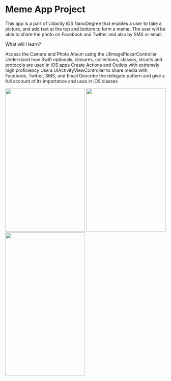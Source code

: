 # Meme App Project
This app is a part of Udacity iOS NanoDegree that enables a user to take a picture, and add text at the top and bottom to form a meme. The user will be able to share the photo on Facebook and Twitter and also by SMS or email.

What will I learn?

Access the Camera and Photo Album using the UIImagePickerController
Understand how Swift optionals, closures, collections, classes, structs and protocols are used in iOS apps
Create Actions and Outlets with extremely high proficiency
Use a UIActivityViewController to share media with Facebook, Twitter, SMS, and Email
Describe the delegate pattern and give a full account of its importance and uses in iOS classes

<img src="https://github.com/Nora-almansour/Meme_version1.0/blob/master/Screen%20Shot%201440-03-18%20at%2011.09.58%20PM.png" width="250" height="450"> <img src="https://github.com/Nora-almansour/Meme_version1.0/blob/master/Screen%20Shot%201440-03-18%20at%2011.09.42%20PM.png" width="250" height="450" > <img src="https://github.com/Nora-almansour/Meme_version1.0/blob/master/Screen%20Shot%201440-03-18%20at%2011.09.48%20PM.png" width="250" height="450" >
